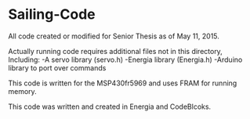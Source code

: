 # Sailing-Code
All code created or modified for Senior Thesis as of May 11, 2015.

Actually running code requires additional files not in this directory, Including: 
-A servo library (servo.h)
-Energia library (Energia.h)
-Arduino library to port over commands


This code is written for the MSP430fr5969 and uses FRAM for running memory.

This code was written and created in Energia and CodeBlcoks. 


